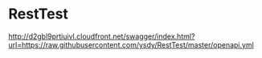 # RestTest

http://d2gbl9prtiuivl.cloudfront.net/swagger/index.html?url=https://raw.githubusercontent.com/ysdy/RestTest/master/openapi.yml

